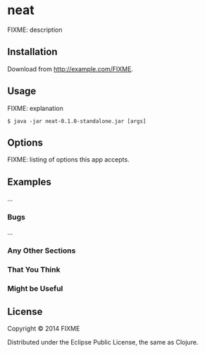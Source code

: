 # neat

FIXME: description

## Installation

Download from http://example.com/FIXME.

## Usage

FIXME: explanation

    $ java -jar neat-0.1.0-standalone.jar [args]

## Options

FIXME: listing of options this app accepts.

## Examples

...

### Bugs

...

### Any Other Sections
### That You Think
### Might be Useful

## License

Copyright © 2014 FIXME

Distributed under the Eclipse Public License, the same as Clojure.
